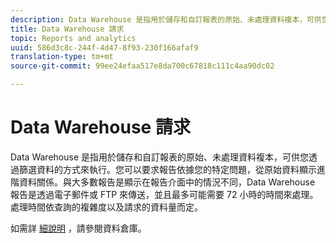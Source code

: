 ```yaml
---
description: Data Warehouse 是指用於儲存和自訂報表的原始、未處理資料複本，可供您透過篩選資料的方式來執行。您可以要求報告依據您的特定問題，從原始資料顯示進階資料關係。與大多數報告是顯示在報告介面中的情況不同，Data Warehouse 報告是透過電子郵件或 FTP 來傳送，並且最多可能需要 72 小時的時間來處理。處理時間依查詢的複雜度以及請求的資料量而定。
title: Data Warehouse 請求
topic: Reports and analytics
uuid: 586d3c8c-244f-4d47-8f93-230f166afaf9
translation-type: tm+mt
source-git-commit: 99ee24efaa517e8da700c67818c111c4aa90dc02

---
```



# Data Warehouse 請求

Data Warehouse 是指用於儲存和自訂報表的原始、未處理資料複本，可供您透過篩選資料的方式來執行。您可以要求報告依據您的特定問題，從原始資料顯示進階資料關係。與大多數報告是顯示在報告介面中的情況不同，Data Warehouse 報告是透過電子郵件或 FTP 來傳送，並且最多可能需要 72 小時的時間來處理。處理時間依查詢的複雜度以及請求的資料量而定。

<!-- I edited this link so it doesn't point to marketing.adobe.com. Please check -Bob -->

如需詳 [細說明](/help/export/data-warehouse/data-warehouse.md) ，請參閱資料倉庫。
